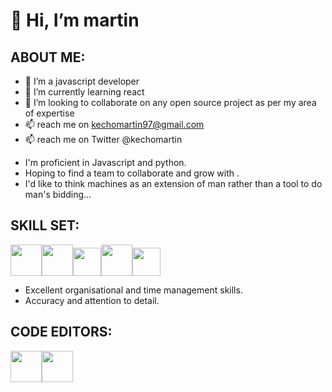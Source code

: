 # 👋 Hi, I’m martin
## ABOUT ME:
- 👀 I’m a javascript developer
- 🌱 I’m currently learning react
- 💞️ I’m looking to collaborate on any open source project as per my area of expertise
- 📫 reach me on kechomartin97@gmail.com
- 📫 reach me on Twitter @kechomartin
<!---
kecho-martin/kecho-martin is a ✨ special ✨ repository because its `README.md` (this file) appears on your GitHub profile.
You can click the Preview link to take a look at your changes.
--->
- I'm proficient in Javascript and python. 
- Hoping to find a team to collaborate and grow with .
- I'd like to think machines as an extension of man rather than a tool to do man's bidding...
## SKILL SET:
<img src="https://img.icons8.com/color/512/bootstrap.png" style="width: 50px; height:50px;"><img src="https://img.icons8.com/color/512/javascript.png" style="width: 50px; heigth: 50px;"><img src="https://img.icons8.com/color/512/react-native.png" style="width: 45px; height: 45px;"><img src="https://img.icons8.com/fluency/512/python.png" style="width: 50px; heigth: 50px;"><img src="https://img.icons8.com/color/512/c-plus-plus-logo.png" style="width:45px; heigth:45px;">
- Excellent organisational and time management skills.
- Accuracy and attention to detail.
## CODE EDITORS:
<img src="https://img.icons8.com/color/512/visual-studio-code-2019.png" style="width: 50px; heigth: 50px;"><img src="https://img.icons8.com/fluency/512/atom-editor.png" style="width: 50px; heigth: 50px;">
